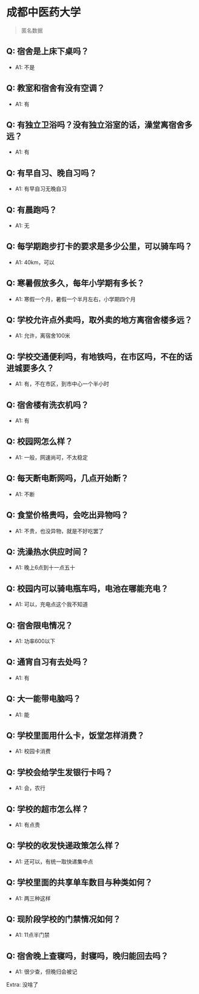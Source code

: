 # 成都中医药大学

> 匿名数据

## Q: 宿舍是上床下桌吗？

- A1: 不是

## Q: 教室和宿舍有没有空调？

- A1: 有

## Q: 有独立卫浴吗？没有独立浴室的话，澡堂离宿舍多远？

- A1: 有

## Q: 有早自习、晚自习吗？

- A1: 有早自习无晚自习

## Q: 有晨跑吗？

- A1: 无

## Q: 每学期跑步打卡的要求是多少公里，可以骑车吗？

- A1: 40km，可以

## Q: 寒暑假放多久，每年小学期有多长？

- A1: 寒假一个月，暑假一个半月左右，小学期四个月

## Q: 学校允许点外卖吗，取外卖的地方离宿舍楼多远？

- A1: 允许，离宿舍100米

## Q: 学校交通便利吗，有地铁吗，在市区吗，不在的话进城要多久？

- A1: 有，不在市区，到市中心一个半小时

## Q: 宿舍楼有洗衣机吗？

- A1: 有

## Q: 校园网怎么样？

- A1: 一般，网速尚可，不太稳定

## Q: 每天断电断网吗，几点开始断？

- A1: 不断

## Q: 食堂价格贵吗，会吃出异物吗？

- A1: 不贵，也没异物，就是不好吃罢了

## Q: 洗澡热水供应时间？

- A1: 晚上6点到十一点五十

## Q: 校园内可以骑电瓶车吗，电池在哪能充电？

- A1: 可以，充电点这个我不知道

## Q: 宿舍限电情况？

- A1: 功率600以下

## Q: 通宵自习有去处吗？

- A1: 有

## Q: 大一能带电脑吗？

- A1: 能

## Q: 学校里面用什么卡，饭堂怎样消费？

- A1: 校园卡消费

## Q: 学校会给学生发银行卡吗？

- A1: 会，农行

## Q: 学校的超市怎么样？

- A1: 有点贵

## Q: 学校的收发快递政策怎么样？

- A1: 还可以，有统一取快递集中点

## Q: 学校里面的共享单车数目与种类如何？

- A1: 两三种这样

## Q: 现阶段学校的门禁情况如何？

- A1: 11点半门禁

## Q: 宿舍晚上查寝吗，封寝吗，晚归能回去吗？

- A1: 很少查，但晚归会被记

Extra: 没啥了